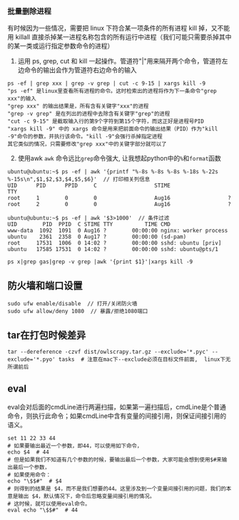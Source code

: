 ### 批量删除进程

有时候因为一些情况，需要把 linux 下符合某一项条件的所有进程 kill 掉，又不能用 killall 直接杀掉某一进程名称包含的所有运行中进程（我们可能只需要杀掉其中的某一类或运行指定参数命令的进程）
1. 运用 ps, grep, cut 和 kill 一起操作。管道符"|"用来隔开两个命令，管道符左边命令的输出会作为管道符右边命令的输入
```
ps -ef | grep xxx | grep -v grep | cut -c 9-15 | xargs kill -9
"ps -ef" 是linux里查看所有进程的命令。这时检索出的进程将作为下一条命令"grep xxx"的输入
"grep xxx" 的输出结果是，所有含有关键字"xxx"的进程
"grep -v grep" 是在列出的进程中去除含有关键字"grep"的进程
"cut -c 9-15" 是截取输入行的第9个字符到第15个字符，而这正好是进程号PID
"xargs kill -9" 中的 xargs 命令是用来把前面命令的输出结果（PID）作为"kill -9"命令的参数，并执行该命令。"kill -9"会强行杀掉指定进程
其它类似的情况，只需要修改"grep xxx"中的关键字部分就可以了
```
2. 使用awk
`awk` 命令远比`grep`命令强大, 让我想起python中的`%`和`format`函数
```
ubuntu@ubuntu:~$ ps -ef | awk '{printf "%-8s %-8s %-8s %-18s %-22s %-15s\n",$1,$2,$3,$4,$5,$6}'  // 打印相关列信息
UID      PID      PPID     C                  STIME                  TTY
root     1        0        0                  Aug16                  ?
root     2        0        0                  Aug16                  ?

ubuntu@ubuntu:~$ ps -ef | awk '$3>1000'  // 条件过滤
UID        PID  PPID  C STIME TTY          TIME CMD
www-data  1092  1091  0 Aug16 ?        00:00:00 nginx: worker process
ubuntu    2361  2358  0 Aug17 ?        00:00:00 (sd-pam)
root     17531  1006  0 14:02 ?        00:00:00 sshd: ubuntu [priv]
ubuntu   17585 17531  0 14:02 ?        00:00:00 sshd: ubuntu@pts/1

ps x|grep gas|grep -v grep |awk '{print $1}'|xargs kill -9
```


## 防火墙和端口设置

```
sudo ufw enable/disable  // 打开/关闭防火墙
sudo ufw allow/deny 1080  // 暴露/拒绝1080端口
```

## tar在打包时候差异
```
tar --dereference -czvf dist/owlscrapy.tar.gz --exclude='*.pyc' --exclude='*.pyo' tasks  # 注意在mac下--exclude必须在目标文件前面,  linux下无所谓前后
```
## eval 
eval会对后面的cmdLine进行两遍扫描，如果第一遍扫描后，cmdLine是个普通命令，则执行此命令；如果cmdLine中含有变量的间接引用，则保证间接引用的语义。
 
```
set 11 22 33 44  
# 如果要输出最近一个参数，即44，可以使用如下命令，
echo $4  # 44
# 但是如果我们不知道有几个参数的时候，要输出最后一个参数，大家可能会想到使用$#来输出最后一个参数，
# 如果使用命令：
echo "\$$#"  # $4
# 则得到的结果是 $4，而不是我们想要的44。这里涉及到一个变量间接引用的问题，我们的本意是输出 $4，默认情况下，命令后忽略变量间接引用的情况。
# 这时候，就可以使用eval命令。
eval echo "\$$#"  # 44
```

